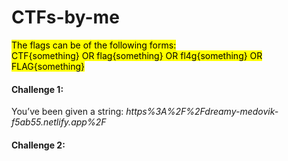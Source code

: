# CTFs-by-me

<mark>The flags can be of the following forms:  
CTF{something} OR flag{something} OR fl4g{something} OR FLAG{something}</mark>  

#### Challenge 1:  
You’ve been given a string: _https%3A%2F%2Fdreamy-medovik-f5ab55.netlify.app%2F_  

#### Challenge 2:
